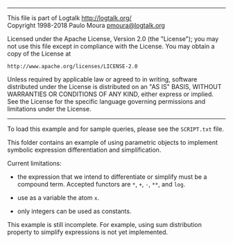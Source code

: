 ________________________________________________________________________

This file is part of Logtalk <http://logtalk.org/>  
Copyright 1998-2018 Paulo Moura <pmoura@logtalk.org>

Licensed under the Apache License, Version 2.0 (the "License");
you may not use this file except in compliance with the License.
You may obtain a copy of the License at

    http://www.apache.org/licenses/LICENSE-2.0

Unless required by applicable law or agreed to in writing, software
distributed under the License is distributed on an "AS IS" BASIS,
WITHOUT WARRANTIES OR CONDITIONS OF ANY KIND, either express or implied.
See the License for the specific language governing permissions and
limitations under the License.
________________________________________________________________________


To load this example and for sample queries, please see the `SCRIPT.txt`
file.

This folder contains an example of using parametric objects to implement
symbolic expression differentiation and simplification.

Current limitations:

- the expression that we intend to differentiate or simplify must be a
compound term. Accepted functors are `*`, `+`, `-`, `**`, and `log`.

- use as a variable the atom `x`.

- only integers can be used as constants.

This example is still incomplete. For example, using sum distribution 
property to simplify expressions is not yet implemented. 
